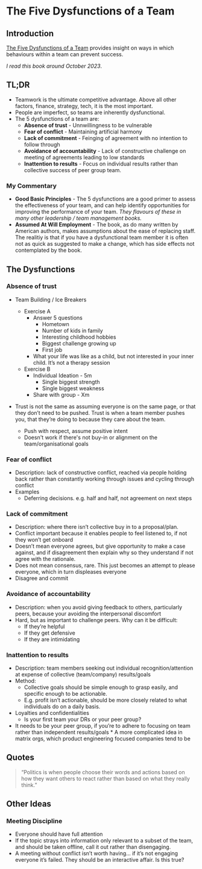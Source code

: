 # The Five Dysfunctions of a Team

## Introduction

[The Five Dysfunctions of a Team](https://uk.bookshop.org/p/books/the-five-dysfunctions-of-a-team-a-leadership-fable-20th-anniversary-edition-patrick-m-lencioni/2980473?ean=9780787960759) provides insight on ways in which behaviours within a team can prevent success.

_I read this book around October 2023_.

## TL;DR

* Teamwork is the ultimate competitive advantage. Above all other factors, finance, strategy, tech, it is the most important.
* People are imperfect, so teams are inherently dysfunctional.
* The 5 dysfunctions of a team are:
    * **Absence of trust** - Unnwillingness to be vulnerable
    * **Fear of conflict** - Maintaining artificial harmony
    * **Lack of commitment** - Feinging of agreement with no intention to follow through
    * **Avoidance of accountability** - Lack of constructive challenge on meeting of agreements leading to low standards
    * **Inattention to results** - Focus on individual results rather than collective success of peer group team.

### My Commentary

* **Good Basic Principles** - The 5 dysfunctions are a good primer to assess the effectiveness of your team, and can help identify opportunities for improving the performance of your team. _They flavours of these in many other leadership / team management books._
* **Assumed At Will Employment** - The book, as do many written by American authors, makes assumptions about the ease of replacing staff. The realitiy is that if you have a dysfunctional team member it is often not as quick as suggested to make a change, which has side effects not contemplated by the book.

## The Dysfunctions

### Absence of trust

* Team Building / Ice Breakers
    * Exercise A
        * Answer 5 questions
            * Hometown
            * Number of kids in family
            * Interesting childhood hobbies
            * Biggest challenge growing up
            * First job
        * What your life was like as a child, but not interested in your inner child. It’s not a therapy session
    * Exercise B
        * Individual Ideation - 5m
            * Single biggest strength
            * Single biggest weakness
        * Share with group - Xm

* Trust is not the same as assuming everyone is on the same page, or that they don’t need to be pushed. Trust is when a team member pushes you, that they’re doing to because they care about the team.
    * Push with respect, assume positive intent
    * Doesn't work if there's not buy-in or alignment on the team/organisational goals

### Fear of conflict

* Description: lack of constructive conflict, reached via people holding back rather than constantly working through issues and cycling through conflict
* Examples
    * Deferring decisions. e.g. half and half, not agreement on next steps

### Lack of commitment

* Description: where there isn’t collective buy in to a proposal/plan. 
* Conflict important because it enables people to feel listened to, if not they won’t get onboard
* Doesn’t mean everyone agrees, but give opportunity to make a case against, and if disagreement then explain why so they understand if not agree with the rationale.
* Does not mean consensus, rare. This just becomes an attempt to please everyone, which in turn displeases everyone
* Disagree and commit

### Avoidance of accountability

* Description: when you avoid giving feedback to others, particularly peers, because your avoiding the interpersonal discomfort
* Hard, but as important to challenge peers. Why can it be difficult:
    * If they’re helpful
    * If they get defensive
    * If they are intimidating

### Inattention to results

* Description: team members seeking out individual recognition/attention at expense of collective (team/company) results/goals
* Method: 
    * Collective goals should be simple enough to grasp easily, and specific enough to be actionable.
    * E.g. profit isn’t actionable, should be more closely related to what individuals do on a daily basis.
* Loyalties and confidentialities
    * Is your first team your DRs or your peer group?
* It needs to be your peer group, if you’re to adhere to focusing on team rather than independent results/goals
        * A more complicated idea in matrix orgs, which product engineering focused companies tend to be

## Quotes

> “Politics is when people choose their words and actions based on how they want others to react rather than based on what they really think.”

## Other Ideas

### Meeting Discipline

* Everyone should have full attention
* If the topic strays into information only relevant to a subset of the team, and should be taken offline, call it out rather than disengaging.
* A meeting without conflict isn’t worth having… if it’s not engaging everyone it’s failed. They should be an interactive affair. Is this true?